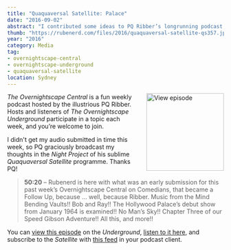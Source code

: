 ```yaml
---
title: "Quaquaversal Satellite: Palace"
date: "2016-09-02"
abstract: "I contributed some ideas to PQ Ribber’s longrunning podcast series."
thumb: "https://rubenerd.com/files/2016/quaquaversal-satellite-qs357.jpg"
year: "2016"
category: Media
tag:
- overnightscape-central
- overnightscape-underground
- quaquaversal-satellite
location: Sydney
---
```

<p class="show-cover"><a href="https://onsug.com/archives/21216/"><img src="https://rubenerd.com/files/2016/quaquaversal-satellite-qs357.jpg" alt="View episode" style="float:right; margin:0 0 1em 2em; width:180px; height:180px;" /></a></p>

*The Overnightscape Central* is a fun weekly podcast hosted by the illustrious PQ Ribber. Hosts and listeners of *The Overnightscape Underground* participate in a topic each week, and you’re welcome to join.

I didn't get my audio submitted in time this week, so PQ graciously broadcast my thoughts in the *Night Project* of his sublime *Quaquaversal Satellite* programme. Thanks PQ!

> **50:20** – Rubenerd is here with what was an early submission for this past week’s Overnightscape Central on Comedians, that became a Follow Up, because … well, because Ribber. Music from the Mind Bending Vaults!! Bob and Ray!! The Hollywood Palace’s debut show from January 1964 is examined!! No Man’s Sky!! Chapter Three of our Speed Gibson Adventure!! All this, and more!!

You can <a href="https://onsug.com/archives/21216/">view this episode</a> on the *Underground*, <a href="https://media.blubrry.com/onsug/s/onsug.com/shows/Sep16/onsug_Sep16_qs357.mp3">listen to it here</a>, and subscribe to the *Satellite* with <a href="https://onsug.com/archives/category/pq/feed/">this feed</a> in your podcast client.
